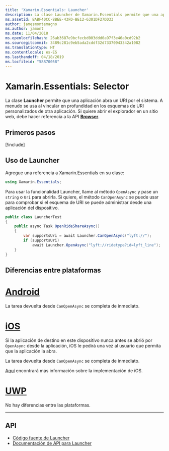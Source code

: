 ```yaml
---
title: 'Xamarin.Essentials: Launcher'
description: La clase Launcher de Xamarin.Essentials permite que una aplicación abra un URI por el sistema.
ms.assetid: BABF40CC-8BEE-43FD-BE12-6301DF27DD33
author: jamesmontemagno
ms.author: jamont
ms.date: 11/04/2018
ms.openlocfilehash: 26ab3687e9bcfecbd003ddd0a97f3e46a0cd92b2
ms.sourcegitcommit: 3489c281c9eb5ada2cddf32d73370943342a1082
ms.translationtype: HT
ms.contentlocale: es-ES
ms.lasthandoff: 04/18/2019
ms.locfileid: "58870058"
---
```

# <a name="xamarinessentials-launcher"></a>Xamarin.Essentials: Selector

La clase **Launcher** permite que una aplicación abra un URI por el sistema. A menudo se usa al vincular en profundidad en los esquemas de URI personalizados de otra aplicación. Si quiere abrir el explorador en un sitio web, debe hacer referencia a la API **[Browser](open-browser.md)**.

## <a name="get-started"></a>Primeros pasos

[!include[](~/essentials/includes/get-started.md)]

## <a name="using-launcher"></a>Uso de Launcher

Agregue una referencia a Xamarin.Essentials en su clase:

```csharp
using Xamarin.Essentials;
```

Para usar la funcionalidad Launcher, llame al método `OpenAsync` y pase un `string` o `Uri` para abrirla. Si quiere, el método `CanOpenAsync` se puede usar para comprobar si el esquema de URI se puede administrar desde una aplicación del dispositivo.

```csharp
public class LauncherTest
{
    public async Task OpenRideShareAsync()
    {
        var supportsUri = await Launcher.CanOpenAsync("lyft://");
        if (supportsUri)
            await Launcher.OpenAsync("lyft://ridetype?id=lyft_line");
    }
}
```

## <a name="platform-differences"></a>Diferencias entre plataformas

# <a name="androidtabandroid"></a>[Android](#tab/android)

La tarea devuelta desde `CanOpenAsync` se completa de inmediato.

# <a name="iostabios"></a>[iOS](#tab/ios)

Si la aplicación de destino en este dispositivo nunca antes se abrió por `OpenAsync` desde la aplicación, iOS le pedirá una vez al usuario que permita que la aplicación la abra.

La tarea devuelta desde `CanOpenAsync` se completa de inmediato.

[Aquí](xref:UIKit.UIApplication.CanOpenUrl*) encontrará más información sobre la implementación de iOS.

# <a name="uwptabuwp"></a>[UWP](#tab/uwp)

No hay diferencias entre las plataformas.

-----

## <a name="api"></a>API

- [Código fuente de Launcher](https://github.com/xamarin/Essentials/tree/master/Xamarin.Essentials/Launcher)
- [Documentación de API para Launcher](xref:Xamarin.Essentials.Launcher)
